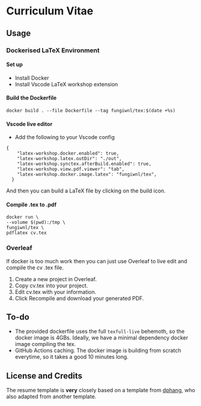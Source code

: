 # Curriculum Vitae

## Usage

### Dockerised LaTeX Environment

#### Set up

- Install Docker
- Install Vscode LaTeX workshop extension 



#### Build the Dockerfile

`docker build . --file Dockerfile --tag fungiwnl/tex:$(date +%s)`

#### Vscode live editor

- Add the following to your Vscode config 

```
{
    "latex-workshop.docker.enabled": true,
    "latex-workshop.latex.outDir": "./out",
    "latex-workshop.synctex.afterBuild.enabled": true,
    "latex-workshop.view.pdf.viewer": "tab",
    "latex-workshop.docker.image.latex": "fungiwnl/tex",
  }
```

And then you can build a LaTeX file by clicking on the build icon.

#### Compile .tex to .pdf

```
docker run \      
--volume $(pwd):/tmp \
fungiwnl/tex \
pdflatex cv.tex
```



### Overleaf

If docker is too much work then you can just use Overleaf to live edit and compile the cv .tex file. 

1. Create a new project in Overleaf.
2. Copy cv.tex into your project.
3. Edit cv.tex with your information.
4. Click Recompile and download your generated PDF.

## To-do 

- The provided dockerfile uses the full `texfull-live` behemoth, so the docker image is 4GBs. Ideally, we have a minimal dependency docker image compiling the tex.
- GitHub Actions caching. The docker image is building from scratch everytime, so it takes a good 10 minutes long.

## License and Credits

The resume template is **very** closely based on a template from [dphang](https://github.com/dphang/resume), who also adapted from another template.
